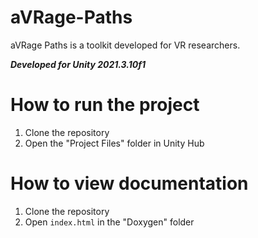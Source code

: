# aVRage-Paths
aVRage Paths is a toolkit developed for VR researchers.

***Developed for Unity 2021.3.10f1*** 
# How to run the project
1. Clone the repository
2. Open the "Project Files" folder in Unity Hub

# How to view documentation
1. Clone the repository
2. Open `index.html` in the "Doxygen" folder

